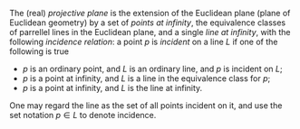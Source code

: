 The (real) *projective plane* is the extension of the Euclidean plane (plane of Euclidean geometry) by a set of *points at infinity*, the equivalence classes of parrellel lines in the Euclidean plane, and a single *line at infinity*, with the following *incidence relation*: a point $p$ is *incident* on a line $L$ if one of the following is true

- $p$ is an ordinary point, and $L$ is an ordinary line, and $p$ is incident on $L$;
- $p$ is a point at infinity, and $L$ is a line in the equivalence class for $p$;
- $p$ is a point at infinity, and $L$ is the line at infinity.

One may regard the line as the set of all points incident on it, and use the set notation $p \in L$ to denote incidence.
